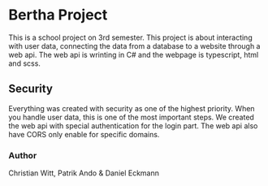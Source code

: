# Bertha Project
This is a school project on 3rd semester. This project is about interacting with user data, connecting the data from a database to a website through a web api.  The web api is wrinting in C# and the webpage is typescript, html and scss.

## Security
Everything was created with security as one of the highest priority. When you handle user data, this is one of the most important steps. We created the web api with special authentication for the login part. The web api also have CORS only enable for specific domains.


### Author
Christian Witt, Patrik Ando & Daniel Eckmann
